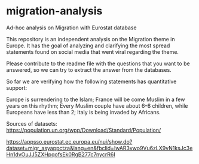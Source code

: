 # migration-analysis
Ad-hoc analysis on Migration with Eurostat database

This repository is an independent analysis on the Migration theme in Europe. It has the goal of analyzing and clarifying the most spread statements found on social media that went viral regarding the theme.

Please contribute to the readme file with the questions that you want to be answered, so we can try to extract the answer from the databases.

So far we are verifying how the following statements has quantitative support:

Europe is surrendering to the Islam;
France will be come Muslim in a few years on this rhythm;
Every Muslim couple have about 6–8 children, while Europeans have less than 2;
Italy is being invaded by Africans.


Sources of datasets:
https://population.un.org/wpp/Download/Standard/Population/

https://appsso.eurostat.ec.europa.eu/nui/show.do?dataset=migr_asyappctza&lang=en&fbclid=IwAR3vwo9Vu6zLX9vN1ksJc3eHn1dvOuJJ5ZXHpqofsEk0RgB277c7nycrR6I
